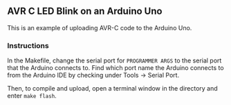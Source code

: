 ## AVR C LED Blink on an Arduino Uno

This is an example of uploading AVR-C code to the Arduino Uno.

### Instructions

In the Makefile, change the serial port for `PROGRAMMER ARGS` to the serial port that the Arduino connects to. Find which port name the Arduino connects to from the Arduino IDE by checking under Tools &rarr; Serial Port.

Then, to compile and upload, open a terminal window in the directory and enter `make flash`.

